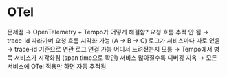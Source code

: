 # OTel

문제점	→ OpenTelemetry + Tempo가 어떻게 해결함?
요청 흐름 추적 안 됨	→ trace-id 따라가며 요청 흐름 시각화 가능 (A → B → C)
로그가 서비스마다 따로 있음	→ trace-id 기준으로 연관 로그 연결 가능
어디서 느려졌는지 모름	→ Tempo에서 병목 서비스가 시각화됨 (span time으로 확인)
서비스 많아질수록 디버깅 지옥	→ 모든 서비스에 OTel 적용만 하면 자동 추적됨
